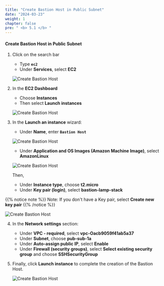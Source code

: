 ```yaml
---
title: "Create Bastion Host in Public Subnet"
date: "2024-03-23"
weight: 1
chapter: false
pre: " <b> 5.1 </b> "
---
```


#### Create Bastion Host in Public Subnet

1. Click on the search bar

   - Type **`ec2`**
   - Under **Services**, select **EC2**

   ![Create Bastion Host](/workshop1-FCJ2024/images/5-SetupEc2ServerAndEFS/5.1-CreateBastionHost/0001-createbastionhost.png?featherlight=false&width=90pc)

2. In the **EC2 Dashboard**

   - Choose **Instances**
   - Then select **Launch instances**

   ![Create Bastion Host](/workshop1-FCJ2024/images/5-SetupEc2ServerAndEFS/5.1-CreateBastionHost/0002-createbastionhost.png?featherlight=false&width=90pc)

3. In the **Launch an instance** wizard:

   - Under **Name**, enter **`Bastion Host`**

   ![Create Bastion Host](/workshop1-FCJ2024/images/5-SetupEc2ServerAndEFS/5.1-CreateBastionHost/0003-createbastionhost.png?featherlight=false&width=90pc)

   - Under **Application and OS Images (Amazon Machine Image)**, select **AmazonLinux**

   ![Create Bastion Host](/workshop1-FCJ2024/images/5-SetupEc2ServerAndEFS/5.1-CreateBastionHost/0004-createbastionhost.png?featherlight=false&width=90pc)

   Then,

   - Under **Instance type**, choose **t2.micro**
   - Under **Key pair (login)**, select **bastion-lamp-stack**

{{% notice note %}}
Note: If you don't have a Key pair, select **Create new key pair**
{{% /notice %}}

![Create Bastion Host](/workshop1-FCJ2024/images/5-SetupEc2ServerAndEFS/5.1-CreateBastionHost/0005-createbastionhost.png?featherlight=false&width=90pc)

4. In the **Network settings** section:

   - Under **VPC - required**, select **vpc-Oacb9059f41ab5a37**
   - Under **Subnet**, choose **pub-sub-1a**
   - Under **Auto-assign public IP**, select **Enable**
   - Under **Firewall (security groups)**, select **Select existing security group** and choose **SSHSecurityGroup**

5. Finally, click **Launch instance** to complete the creation of the Bastion Host.

   ![Create Bastion Host](/workshop1-FCJ2024/images/5-SetupEc2ServerAndEFS/5.1-CreateBastionHost/0006-createbastionhost.png?featherlight=false&width=90pc)
